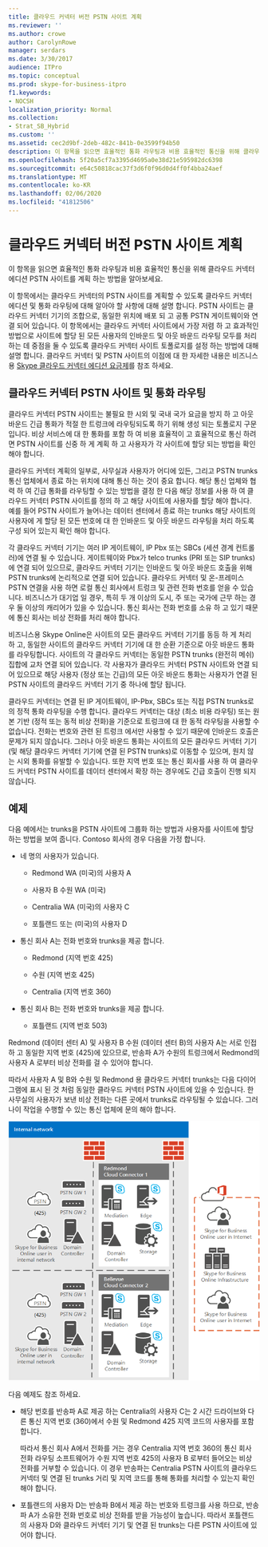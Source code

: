 ```yaml
---
title: 클라우드 커넥터 버전 PSTN 사이트 계획
ms.reviewer: ''
ms.author: crowe
author: CarolynRowe
manager: serdars
ms.date: 3/30/2017
audience: ITPro
ms.topic: conceptual
ms.prod: skype-for-business-itpro
f1.keywords:
- NOCSH
localization_priority: Normal
ms.collection:
- Strat_SB_Hybrid
ms.custom: ''
ms.assetid: cec2d9bf-2deb-482c-841b-0e3599f94b50
description: 이 항목을 읽으면 효율적인 통화 라우팅과 비용 효율적인 통신을 위해 클라우드 커넥터 에디션 PSTN 사이트를 계획 하는 방법을 알아보세요.
ms.openlocfilehash: 5f20a5cf7a3395d4695a0e38d21e595982dc6398
ms.sourcegitcommit: e64c50818cac37f3d6f0f96d0d4ff0f4bba24aef
ms.translationtype: MT
ms.contentlocale: ko-KR
ms.lasthandoff: 02/06/2020
ms.locfileid: "41812506"
---
```

# <a name="plan-for-cloud-connector-edition-pstn-sites"></a>클라우드 커넥터 버전 PSTN 사이트 계획
 
이 항목을 읽으면 효율적인 통화 라우팅과 비용 효율적인 통신을 위해 클라우드 커넥터 에디션 PSTN 사이트를 계획 하는 방법을 알아보세요.
  
이 항목에서는 클라우드 커넥터의 PSTN 사이트를 계획할 수 있도록 클라우드 커넥터 에디션 및 통화 라우팅에 대해 알아야 할 사항에 대해 설명 합니다. PSTN 사이트는 클라우드 커넥터 기기의 조합으로, 동일한 위치에 배포 되 고 공통 PSTN 게이트웨이와 연결 되어 있습니다. 이 항목에서는 클라우드 커넥터 사이트에서 가장 저렴 하 고 효과적인 방법으로 사이트에 할당 된 모든 사용자의 인바운드 및 아웃 바운드 라우팅 모두를 처리 하는 데 중점을 둘 수 있도록 클라우드 커넥터 사이트 토폴로지를 설정 하는 방법에 대해 설명 합니다. 클라우드 커넥터 및 PSTN 사이트의 이점에 대 한 자세한 내용은 비즈니스용 [Skype 클라우드 커넥터 에디션 요금제](plan-skype-for-business-cloud-connector-edition.md)를 참조 하세요. 
  
## <a name="cloud-connector-pstn-sites-and-call-routing"></a>클라우드 커넥터 PSTN 사이트 및 통화 라우팅

클라우드 커넥터 PSTN 사이트는 불필요 한 시외 및 국내 국가 요금을 방지 하 고 아웃 바운드 긴급 통화가 적절 한 트렁크에 라우팅되도록 하기 위해 생성 되는 토폴로지 구문입니다. 비상 서비스에 대 한 통화를 포함 하 여 비용 효율적이 고 효율적으로 통신 하려면 PSTN 사이트를 신중 하 게 계획 하 고 사용자가 각 사이트에 할당 되는 방법을 확인 해야 합니다. 
  
클라우드 커넥터 계획의 일부로, 사무실과 사용자가 어디에 있든, 그리고 PSTN trunks 통신 업체에서 종료 하는 위치에 대해 통신 하는 것이 중요 합니다. 해당 통신 업체와 협력 하 여 긴급 통화를 라우팅할 수 있는 방법을 결정 한 다음 해당 정보를 사용 하 여 클라우드 커넥터 PSTN 사이트를 정의 하 고 해당 사이트에 사용자를 할당 해야 합니다. 예를 들어 PSTN 사이트가 늘어나는 데이터 센터에서 종료 하는 trunks 해당 사이트의 사용자에 게 할당 된 모든 번호에 대 한 인바운드 및 아웃 바운드 라우팅을 처리 하도록 구성 되어 있는지 확인 해야 합니다. 
  
각 클라우드 커넥터 기기는 여러 IP 게이트웨이, IP Pbx 또는 SBCs (세션 경계 컨트롤러)에 연결 될 수 있습니다. 게이트웨이와 Pbx가 telco trunks (PRI 또는 SIP trunks)에 연결 되어 있으므로, 클라우드 커넥터 기기는 인바운드 및 아웃 바운드 호출을 위해 PSTN trunks에 논리적으로 연결 되어 있습니다. 클라우드 커넥터 및 온-프레미스 PSTN 연결을 사용 하면 로컬 통신 회사에서 트렁크 및 관련 전화 번호를 얻을 수 있습니다. 비즈니스가 대기업 일 경우, 특히 두 개 이상의 도시, 주 또는 국가에 근무 하는 경우 둘 이상의 캐리어가 있을 수 있습니다. 통신 회사는 전화 번호를 소유 하 고 있기 때문에 통신 회사는 비상 전화를 처리 해야 합니다.
  
비즈니스용 Skype Online은 사이트의 모든 클라우드 커넥터 기기를 동등 하 게 처리 하 고, 동일한 사이트의 클라우드 커넥터 기기에 대 한 순환 기준으로 아웃 바운드 통화를 라우팅합니다. 사이트의 각 클라우드 커넥터는 동일한 PSTN trunks (완전히 메쉬) 집합에 교차 연결 되어 있습니다. 각 사용자가 클라우드 커넥터 PSTN 사이트와 연결 되어 있으므로 해당 사용자 (정상 또는 긴급)의 모든 아웃 바운드 통화는 사용자가 연결 된 PSTN 사이트의 클라우드 커넥터 기기 중 하나에 할당 됩니다. 
  
클라우드 커넥터는 연결 된 IP 게이트웨이, IP-Pbx, SBCs 또는 직접 PSTN trunks로의 정적 통화 라우팅을 수행 합니다. 클라우드 커넥터는 대상 (최소 비용 라우팅) 또는 원본 기반 (정적 또는 동적 비상 전화)을 기준으로 트렁크에 대 한 동적 라우팅을 사용할 수 없습니다. 전화는 번호와 관련 된 트렁크 에서만 사용할 수 있기 때문에 인바운드 호출은 문제가 되지 않습니다. 그러나 아웃 바운드 통화는 사이트의 모든 클라우드 커넥터 기기 (및 해당 클라우드 커넥터 기기에 연결 된 PSTN trunks)로 이동할 수 있으며, 원치 않는 시외 통화를 유발할 수 있습니다. 또한 지역 번호 또는 통신 회사를 사용 하 여 클라우드 커넥터 PSTN 사이트를 데이터 센터에서 확장 하는 경우에도 긴급 호출이 진행 되지 않습니다.
  
## <a name="an-example"></a>예제

다음 예에서는 trunks을 PSTN 사이트에 그룹화 하는 방법과 사용자를 사이트에 할당 하는 방법을 보여 줍니다. Contoso 회사의 경우 다음을 가정 합니다.
  
- 네 명의 사용자가 있습니다. 
    
  - Redmond WA (미국)의 사용자 A
    
  - 사용자 B 수원 WA (미국)
    
  - Centralia WA (미국)의 사용자 C
    
  - 포틀랜드 또는 (미국)의 사용자 D
    
- 통신 회사 A는 전화 번호와 trunks을 제공 합니다.
    
  - Redmond (지역 번호 425)
    
  - 수원 (지역 번호 425)
    
  - Centralia (지역 번호 360)
    
- 통신 회사 B는 전화 번호와 trunks을 제공 합니다.
    
  -  포틀랜드 (지역 번호 503)
    
Redmond (데이터 센터 A) 및 사용자 B 수원 (데이터 센터 B)의 사용자 A는 서로 인접 하 고 동일한 지역 번호 (425)에 있으므로, 반송파 A가 수원의 트렁크에서 Redmond의 사용자 A 로부터 비상 전화를 걸 수 있어야 합니다. 
  
따라서 사용자 A 및 B와 수원 및 Redmond 용 클라우드 커넥터 trunks는 다음 다이어그램에 표시 된 것 처럼 동일한 클라우드 커넥터 PSTN 사이트에 있을 수 있습니다. 한 사무실의 사용자가 보낸 비상 전화는 다른 곳에서 trunks로 라우팅될 수 있습니다. 그러나이 작업을 수행할 수 있는 통신 업체에 문의 해야 합니다.
  
![PSTN 사이트를 설정 하는 방법](../../media/2659caa7-9c18-4d4f-9c7a-61d0e6a07dc3.png)
  
다음 예제도 참조 하세요.
  
- 해당 번호를 반송파 A로 제공 하는 Centralia의 사용자 C는 2 시간 드라이브와 다른 통신 지역 번호 (360)에서 수원 및 Redmond 425 지역 코드의 사용자를 포함 합니다. 
    
    따라서 통신 회사 A에서 전화를 거는 경우 Centralia 지역 번호 360의 통신 회사 전화 라우팅 소프트웨어가 수원 지역 번호 425의 사용자 B 로부터 들어오는 비상 전화를 거부할 수 있습니다. 이 경우 반송파는 Centralia PSTN 사이트의 클라우드 커넥터 및 연결 된 trunks 거리 및 지역 코드를 통해 통화를 처리할 수 있는지 확인 해야 합니다.
    
- 포틀랜드의 사용자 D는 반송파 B에서 제공 하는 번호와 트렁크를 사용 하므로, 반송파 A가 소유한 전화 번호로 비상 전화를 받을 가능성이 높습니다. 따라서 포틀랜드의 사용자 D와 클라우드 커넥터 기기 및 연결 된 trunks는 다른 PSTN 사이트에 있어야 합니다.
    

